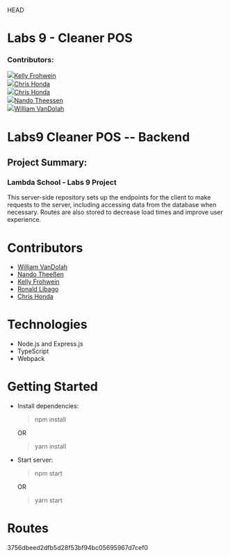 HEAD
# Labs 9 - Cleaner POS

### Contributors:

![](/path/to/kelly.jpg)[Kelly Frohwein](https://github.com/kelfro)  
![](/path/to/chris.jpg)[Chris Honda](https://github.com/honda0306)  
![](/path/to/chris.jpg)[Chris Honda](https://github.com/honda0306)  
![](/path/to/nando.jpg)[Nando Theessen](https://github.com/NandoTheessen)  
![](/path/to/william.jpg)[William VanDolah](https://github.com/wvandolah)  


# Labs9 Cleaner POS -- Backend

## Project Summary:

### Lambda School - Labs 9 Project
This server-side repository sets up the endpoints for the client to make requests to the server, including accessing data from the database when necessary. Routes are also stored to decrease load times and improve user experience.

# Contributors
- [William VanDolah](https://github.com/wvandolah)
- [Nando Theeßen](https://github.com/NandoTheessen)
- [Kelly Frohwein](https://github.com/kelfro)
- [Ronald Libago](https://github.com/Mister-Corn)
- [Chris Honda](https://github.com/honda0306)

# Technologies
- Node.js and Express.js
- TypeScript
- Webpack

# Getting Started
- Install dependencies:
    > npm install
    
    OR

    > yarn install

- Start server:
    > npm start

    OR

    > yarn start

# Routes
3756dbeed2dfb5d28f53bf94bc05695967d7cef0
